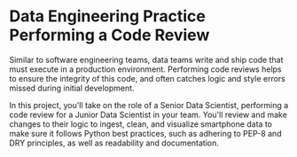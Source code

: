 # Data Engineering Practice Performing a Code Review
Similar to software engineering teams, data teams write and ship code that must execute in a production environment. Performing code reviews helps to ensure the integrity of this code, and often catches logic and style errors missed during initial development.

In this project, you'll take on the role of a Senior Data Scientist, performing a code review for a Junior Data Scientist in your team. You'll review and make changes to their logic to ingest, clean, and visualize smartphone data to make sure it follows Python best practices, such as adhering to PEP-8 and DRY principles, as well as readability and documentation.
